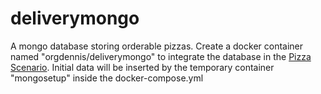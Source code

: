 # deliverymongo

A mongo database storing orderable pizzas. Create a docker container named "orgdennis/deliverymongo" to integrate the database in the [Pizza Scenario](https://github.com/dennisgassner/pizza-delivery). Initial data will be inserted by the temporary container "mongosetup" inside the docker-compose.yml
